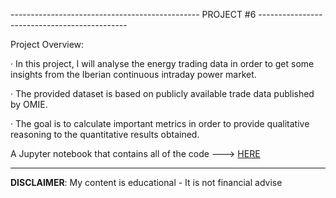 ----------------------------------------------- PROJECT #6 ---------------------------------------------

Project Overview:

· In this project, I will analyse the energy trading data in order to get some insights from the Iberian continuous intraday power market.

· The provided dataset is based on publicly available trade data published by OMIE.

· The goal is to calculate important metrics in order to provide qualitative reasoning to the quantitative results obtained.

A Jupyter notebook that contains all of the code ---> [HERE](trading_performance_analysis.ipynb)

------------------------------------------------------------------------------------------------------------
 **DISCLAIMER**: My content is educational - It is not financial advise
